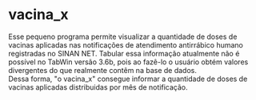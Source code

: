 # vacina_x  
Esse pequeno programa permite visualizar a quantidade de doses de vacinas aplicadas nas notificações de atendimento antirrábico humano registradas no SINAN NET. Tabular essa informação atualmente não é possível no TabWin versão 3.6b, pois ao fazê-lo o usuário obtém valores divergentes do que realmente contêm na base de dados.  
Dessa forma, "o vacina_x" consegue informar a quantidade de doses de vacinas aplicadas distribuidas por mês de notificação.


